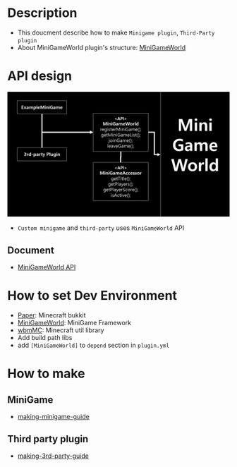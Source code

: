 # Description
- This doucment describe how to make `Minigame plugin`, `Third-Party plugin`
- About MiniGameWorld plugin's structure: [MiniGameWorld]



# API design
<!-- <img src="api-design.png" width="49.5%"></img> -->
![](api-design.png)
- `Custom minigame` and `third-party` uses `MiniGameWorld` API
## Document
- [MiniGameWorld API](https://worldbiomusic.github.io/MiniGameWorld/)



# How to set Dev Environment
- [Paper]: Minecraft bukkit
- [MiniGameWorld]: MiniGame Framework
- [wbmMC]: Minecraft util library
- Add build path libs
- add `[MiniGameWorld]` to `depend` section in `plugin.yml`



# How to make
## MiniGame
- [making-minigame-guide](making-minigame-guide.md)

## Third party plugin
- [making-3rd-party-guide](making-3rd-party-guide.md)



[Paper]: https://papermc.io/
[MiniGameWorld]: https://github.com/worldbiomusic/MiniGameWorld/releases
[wbmMC]: https://github.com/worldbiomusic/wbmMC/releases
[Paper API]: https://papermc.io/javadocs/paper/1.16/index.html?overview-summary.html
